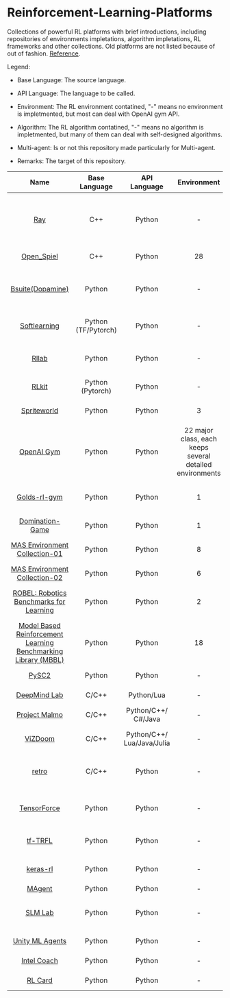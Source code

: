 # Reinforcement-Learning-Platforms
Collections of powerful RL platforms with brief introductions, including repositories of environments impletations, algorithm impletations, RL frameworks and other collections. Old platforms are not listed because of out of fashion. [Reference](https://github.com/aikorea/awesome-rl/blob/master/README.md).

Legend:

* Base Language: The source language.

* API Language: The language to be called.

* Environment: The RL environment contatined, "-" means no environment is impletmented, but most can deal with OpenAI gym API.

* Algorithm: The RL algorithm contatined, "-" means no algorithm is impletmented, but many of them can deal with self-designed algorithms.

* Multi-agent: Is or not this repository made particularly for Multi-agent.

* Remarks: The target of this repository.

| Name | Base Language | API Language | Environment | Algorithm | Multi-agent | Remarks |
| :-----: | :----: | :----: | :----: | :----: | :----: | :----: |
| [Ray](https://github.com/ray-project/ray) | C++ | Python | - | 20+ | N | RL framework, distributed, hyperparameter tuning, RLlib, accelerate, **able to work for Multi-agent RL**. |
| [Open_Spiel](https://github.com/deepmind/open_spiel) | C++ | Python | 28 | 24 | Y | Game Theory with RL (Multi-agent). |
| [Bsuite(Dopamine)](https://github.com/deepmind/bsuite) | Python | Python | - | - | N | Architecture, architecture research, comprehensive studies, visualization, algorithmic research, instruction |
| [Softlearning](https://github.com/rail-berkeley/softlearning) | Python<br>(TF/Pytorch) | Python | - | 5 | N | Training framework, maximum entropy, continuous, Ray. |
| [Rllab](https://github.com/rll/rllab) | Python | Python | - | 8 | N | Training framework, continuous control tasks, algorithm implementations. |
| [RLkit](https://github.com/vitchyr/rlkit) | Python (Pytorch) | Python | - | 7 | N | Algorithms, PyTorch. |
| [Spriteworld](https://github.com/deepmind/spriteworld) | Python | Python | 3 | - | N | Flexibility, procedurally generating Multi-object scenes, simple interface. |
| [OpenAI Gym](https://github.com/openai/gym) | Python | Python | 22 major class, each keeps several detailed environments | 2+ | N | Toolkit, standardized set of environments and AIP format. Basis for most RL environments. |
| [Golds-rl-gym](https://github.com/cjm715/mgym) | Python | Python | 1 | 2 | Y | Continous control RL algorithms, Multi-agent environments, based on OpenAI Gym API. |
| [Domination-Game](https://github.com/noio/Domination-Game) | Python | Python | 1 | - | Y | Simulation engine, Multi-agent competitive game. |
| [MAS Environment Collection-01](https://github.com/cjm715/mgym) | Python | Python | 8 | - | Y | Collection, Multi-agent OpenAI gym environments. |
| [MAS Environment Collection-02](https://github.com/allentran/golds-rl-gym) | Python | Python | 6 | - | Y | Collection, Multi-agent enviroments. |
| [ROBEL: Robotics Benchmarks for Learning](https://github.com/google-research/robel) | Python | Python | 2 | - | N | Platform, cost-effective robots, associated RL environments, Gym-compliant API. |
| [Model Based Reinforcement Learning Benchmarking Library (MBBL)](https://github.com/WilsonWangTHU/mbbl) | Python | Python | 18 | 18+ | N | Collection of MBRL algorithms, 18 benchmarking environments for MBRL. |
| [PySC2](https://github.com/deepmind/pysc2) | Python | Python | - | 1+ | Y |  StarCraft II Learning Environment (SC2LE). |
| [DeepMind Lab](https://github.com/deepmind/lab) | C/C++ | Python/Lua | - | 1+ | N | Customisable 3D platform. |
| [Project Malmo](https://github.com/Microsoft/malmo) | C/C++ | Python/C++/<br>C#/Java | - | 1+ | N | Minecraft environment. |
| [ViZDoom](https://github.com/Marqt/ViZDoom) | C/C++ | Python/C++/<br>Lua/Java/Julia | - | 1+ | N | Doom-based environment, raw visual information. |
| [retro](https://github.com/openai/retro) | C/C++ | Python | - | 9+ | N | Video game emulators. Supports SNES and Sega Genesis. Compatible with OpenAI gym. |
| [TensorForce](https://github.com/reinforceio/tensorforce) | Python | Python | - | - | N | RL with TensorFlow,  Gitter support, OpenAI Gym/Universe/DeepMind Lab integration. |
| [tf-TRFL](https://github.com/deepmind/trfl/) | Python | Python | - | - | N | TensorFlow, useful building blocks for RL agents. |
| [keras-rl](https://github.com/matthiasplappert/keras-rl) | Python | Python | - | - | N | RL algorithms, Keras, compatibley with OpenAI. |
| [MAgent](https://github.com/geek-ai/MAgent) | Python | Python | - | - | Y | Many-agent RL. 
| [SLM Lab](https://github.com/kengz/SLM-Lab) | Python | Python | - | 16+ | N | Canonical RL algorithms, reusable modular components, reproductivable.
| [Unity ML Agents](https://github.com/Unity-Technologies/ml-agents) | Python | Python | - | 16+ | Y | RL environments, Unity Editor.
| [Intel Coach](https://github.com/NervanaSystems/coach) | Python | Python | - | 9+ | N | Implementations, state-of-the-art algorithms.
| [RL Card](https://github.com/datamllab/rlcard) | Python | Python | - | 8 | Y | Toolkit, card games, environments.
